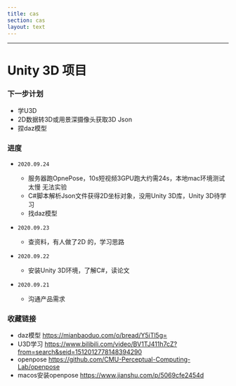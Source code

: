 ```yaml
---
title: cas
section: cas
layout: text
---
```

---

# Unity 3D 项目

### 下一步计划
- 学U3D
- 2D数据转3D或用景深摄像头获取3D Json
- 捏daz模型

### 进度

- `2020.09.24`
  - 服务器跑OpnePose，10s短视频3GPU跑大约需24s，本地mac环境测试太慢 无法实验
  - C#脚本解析Json文件获得2D坐标对象，没用Unity 3D库，Unity 3D待学习
  - 找daz模型

- `2020.09.23`
  - 查资料，有人做了2D 的，学习思路

- `2020.09.22`
  - 安装Unity 3D环境，了解C#，读论文

- `2020.09.21`
  - 沟通产品需求

### 收藏链接
- daz模型 <https://mianbaoduo.com/o/bread/Y5iTl5g=>
- U3D学习 <https://www.bilibili.com/video/BV1TJ411h7cZ?from=search&seid=1512012778148394290>
- openpose <https://github.com/CMU-Perceptual-Computing-Lab/openpose>
- macos安装openpose <https://www.jianshu.com/p/5069cfe2454d>
